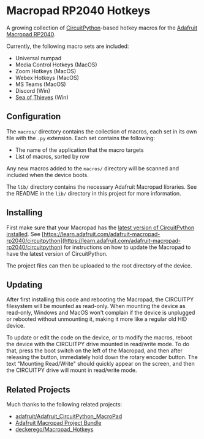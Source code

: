 # Macropad RP2040 Hotkeys

A growing collection of [CircuitPython](https://circuitpython.org/board/adafruit_macropad_rp2040/)-based hotkey macros for the [Adafruit Macropad RP2040](https://learn.adafruit.com/adafruit-macropad-rp2040).

Currently, the following macro sets are included:

- Universal numpad
- Media Control Hotkeys (MacOS)
- Zoom Hotkeys (MacOS)
- Webex Hotkeys (MacOS)
- MS Teams (MacOS)
- Discord (Win)
- [Sea of Thieves](https://www.seaofthieves.com/) (Win)

## Configuration

The `macros/` directory contains the collection of macros, each set in its own file with the `.py` extension. Each set contains the following:

- The name of the application that the macro targets
- List of macros, sorted by row

Any new macros added to the `macros/` directory will be scanned and included when the device boots.

The `lib/` directory contains the necessary Adafruit Macropad libraries. See the README in the `lib/` directory in this project for more information.

## Installing

First make sure that your Macropad has the [latest version of CircuitPython installed](https://circuitpython.org/board/adafruit_macropad_rp2040/). See [https://learn.adafruit.com/adafruit-macropad-rp2040/circuitpython](https://learn.adafruit.com/adafruit-macropad-rp2040/circuitpython) for instructions on how to update the Macropad to have the latest version of CircuitPython.

The project files can then be uploaded to the root directory of the device.

## Updating

After first installing this code and rebooting the Macropad, the CIRCUITPY filesystem will be mounted as read-only. When mounting the device as read-only, Windows and MacOS won't complain if the device is unplugged or rebooted without unmounting it, making it more like a regular old HID device.

To update or edit the code on the device, or to modify the macros, reboot the device with the CIRCUITPY drive mounted in read/write mode. To do that, press the boot switch on the left of the Macropad, and then after releasing the button, immediately hold down the rotary encoder button. The text "Mounting Read/Write" should quickly appear on the screen, and then the CIRCUITPY drive will mount in read/write mode.

## Related Projects

Much thanks to the following related projects:

- [adafruit/Adafruit_CircuitPython_MacroPad](https://github.com/adafruit/Adafruit_CircuitPython_MacroPad)
- [Adafruit Macropad Project Bundle](https://learn.adafruit.com/macropad-hotkeys/project-code)
- [deckerego/Macropad_Hotkeys](https://github.com/deckerego/Macropad_Hotkeys)
